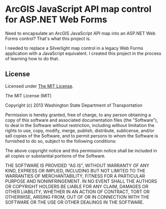 ﻿# ArcGIS JavaScript API map control for ASP.NET Web Forms #

Need to encapsulate an ArcGIS JavaScript API map into an ASP.NET Web Forms control? That's what this project is.

I needed to replace a Silverlight map control in a legacy Web Forms application with a JavaScript equivalent. I created this project in the process of learning how to do that.

## License ##
Licensed under [The MIT License](http://opensource.org/licenses/MIT).

The MIT License (MIT)

Copyright (c) 2013 Washington State Department of Transportation

Permission is hereby granted, free of charge, to any person obtaining a copy
of this software and associated documentation files (the "Software"), to deal
in the Software without restriction, including without limitation the rights
to use, copy, modify, merge, publish, distribute, sublicense, and/or sell
copies of the Software, and to permit persons to whom the Software is
furnished to do so, subject to the following conditions:

The above copyright notice and this permission notice shall be included in
all copies or substantial portions of the Software.

THE SOFTWARE IS PROVIDED "AS IS", WITHOUT WARRANTY OF ANY KIND, EXPRESS OR
IMPLIED, INCLUDING BUT NOT LIMITED TO THE WARRANTIES OF MERCHANTABILITY,
FITNESS FOR A PARTICULAR PURPOSE AND NONINFRINGEMENT. IN NO EVENT SHALL THE
AUTHORS OR COPYRIGHT HOLDERS BE LIABLE FOR ANY CLAIM, DAMAGES OR OTHER
LIABILITY, WHETHER IN AN ACTION OF CONTRACT, TORT OR OTHERWISE, ARISING FROM,
OUT OF OR IN CONNECTION WITH THE SOFTWARE OR THE USE OR OTHER DEALINGS IN
THE SOFTWARE.
